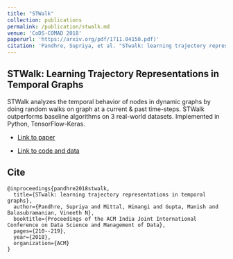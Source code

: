 ```yaml
---
title: "STWalk"
collection: publications
permalink: /publication/stwalk.md
venue: 'CoDS-COMAD 2018'
paperurl: 'https://arxiv.org/pdf/1711.04150.pdf)'
citation: 'Pandhre, Supriya, et al. "STwalk: learning trajectory representations in temporal graphs." Proceedings of the ACM India Joint International Conference on Data Science and Management of Data. ACM, 2018.'
---
```



## STWalk: Learning Trajectory Representations in Temporal Graphs

STWalk analyzes the temporal behavior of nodes in dynamic graphs by doing random walks on graph at a current & past time-steps. STWalk outperforms baseline algorithms on 3 real-world datasets. Implemented in Python, TensorFlow-Keras.

* [Link to paper](https://arxiv.org/pdf/1711.04150.pdf)

* [Link to code and data](https://github.com/supriya-pandhre/STWalk)


## Cite

```
@inproceedings{pandhre2018stwalk,
  title={STwalk: learning trajectory representations in temporal graphs},
  author={Pandhre, Supriya and Mittal, Himangi and Gupta, Manish and Balasubramanian, Vineeth N},
  booktitle={Proceedings of the ACM India Joint International Conference on Data Science and Management of Data},
  pages={210--219},
  year={2018},
  organization={ACM}
}
```
